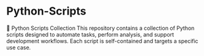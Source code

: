# Python-Scripts
🐍 Python Scripts Collection This repository contains a collection of Python scripts designed to automate tasks, perform analysis, and support development workflows. Each script is self-contained and targets a specific use case.
